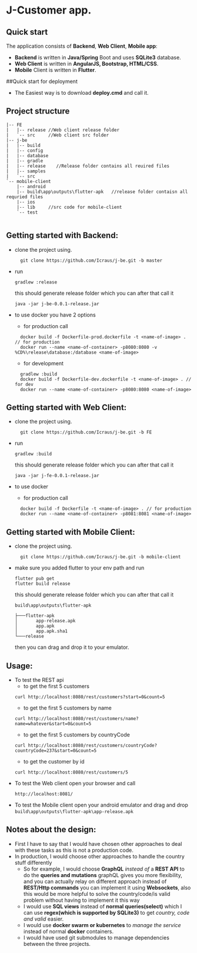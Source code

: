 # J-Customer app.

## Quick start
The application consists of **Backend**, **Web Client**, **Mobile app**:
- **Backend** is written in **Java/Spring** Boot and uses **SQLite3** database.
- **Web Client** is written in **AngularJS, Bootstrap, HTML/CSS**.
- **Mobile** Client is written in **Flutter**.


##Quick start for deployment
- The Easiest way is to download **deploy.cmd** and call it.

## Project structure
```
|-- FE
|   |-- release //Web client release folder
|   `-- src     //Web client src folder
|-- j-be
|   |-- build
|   |-- config
|   |-- database
|   |-- gradle
|   |-- release    //Release folder contains all reuired files
|   |-- samples
|   `-- src
`-- mobile-client
    |-- android
    |-- build\app\outputs\flutter-apk   //release folder contaisn all requried files 
    |-- ios
    |-- lib     //src code for mobile-client
    `-- test


```
## Getting started with Backend:
- clone the project using.
  ```
    git clone https://github.com/Icraus/j-be.git -b master
  ```
- run
  ```
  gradlew :release
  ```
  this should generate release folder which you can after that call it
  ```
  java -jar j-be-0.0.1-release.jar
  ```
  
- to use docker you have 2 options
    * for production call 
  ```
    docker build -f Dockerfile-prod.dockerfile -t <name-of-image> . // for production
    docker run --name <name-of-container> -p8080:8080 -v %CD%\release\database:/database <name-of-image>
  ```
   * for development 
  ```
    gradlew :build
    docker build -f Dockerfile-dev.dockerfile -t <name-of-image> . // for dev 
    docker run --name <name-of-container> -p8080:8080 <name-of-image>
  ```

## Getting started with Web Client:
- clone the project using.
  ```
    git clone https://github.com/Icraus/j-be.git -b FE
  ```
- run
  ```
  gradlew :build
  ```
  this should generate release folder which you can after that call it
  ```
  java -jar j-fe-0.0.1-release.jar
  ```

- to use docker
  * for production call
  ```
    docker build -f Dockerfile -t <name-of-image> . // for production
    docker run --name <name-of-container> -p8081:8081 <name-of-image>

## Getting started with Mobile Client:
- clone the project using.
  ```
    git clone https://github.com/Icraus/j-be.git -b mobile-client
  ```
- make sure you added flutter to your env path and run
  ```
  flutter pub get
  flutter build release
  ```
  this should generate release folder which you can after that call it
  ```
  build\app\outputs\flutter-apk
  
  ├───flutter-apk
  │       app-release.apk
  │       app.apk
  │       app.apk.sha1
  └───release

  ```
  then you can drag and drop it to your emulator.

## Usage:
- To test the REST api
    * to get the first 5 customers 
    ```
    curl http://localhost:8080/rest/customers?start=0&count=5
    ```
    * to get the first 5 customers by name
    ```
    curl http://localhost:8080/rest/customers/name?name=whatever&start=0&count=5
    ```
    * to get the first 5 customers by countryCode
    ```
    curl http://localhost:8080/rest/customers/countryCode?countryCode=237&start=0&count=5
    ```
    * to get the customer by id
    ```
    curl http://localhost:8080/rest/customers/5
    ```
- To test the Web client
    open your browser and call
    ``` 
    http://localhost:8081/
    ```
- To test the Mobile client
  open your android emulator and drag and drop 
  ```build\app\outputs\flutter-apk\app-release.apk```

## Notes about the design:
  - First I have to say that I would have chosen other approaches to deal with
    these tasks as this is not a production code.
 - In production, I would choose other approaches to handle the country stuff differently
    * So for example, I would choose **GraphQL** *instead of* a **REST API** to do the **queries and mutations**
      graphQL gives you more flexibility, and you can actually relay on different approach instead of **REST/Http commands**
      you can implement it using **Websockets**, also this would be more helpful to solve the country/code/is valid problem without having to implement
      it this way
    * I would use **SQL views** instead of **normal queries(select)** which I can use **regex(which is supported by SQLite3)** to 
      get *country, code and valid* easier.
    * I would use **docker swarm or kubernetes** to *manage the service* instead of normal **docker** containers.
    * I would have used git submodules to manage dependencies between the three projects.
    